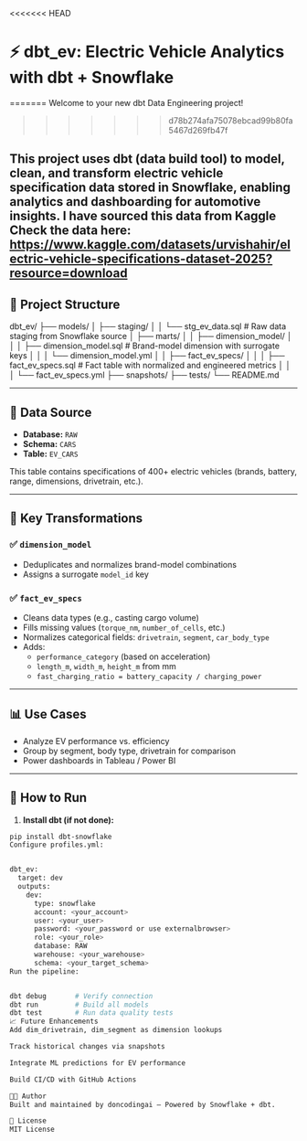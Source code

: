 <<<<<<< HEAD
# ⚡ dbt_ev: Electric Vehicle Analytics with dbt + Snowflake
=======
Welcome to your new dbt Data Engineering project!
>>>>>>> d78b274afa75078ebcad99b80fa5467d269fb47f

This project uses **dbt (data build tool)** to model, clean, and transform electric vehicle specification data stored in **Snowflake**, enabling analytics and dashboarding for automotive insights.
I have sourced this data from Kaggle Check the data here:
https://www.kaggle.com/datasets/urvishahir/electric-vehicle-specifications-dataset-2025?resource=download
---

## 📁 Project Structure

dbt_ev/
├── models/
│ ├── staging/
│ │ └── stg_ev_data.sql # Raw data staging from Snowflake source
│ ├── marts/
│ │ ├── dimension_model/
│ │ │ ├── dimension_model.sql # Brand-model dimension with surrogate keys
│ │ │ └── dimension_model.yml
│ │ ├── fact_ev_specs/
│ │ │ ├── fact_ev_specs.sql # Fact table with normalized and engineered metrics
│ │ │ └── fact_ev_specs.yml
├── snapshots/
├── tests/
└── README.md



---

## 🚗 Data Source

- **Database:** `RAW`  
- **Schema:** `CARS`  
- **Table:** `EV_CARS`

This table contains specifications of 400+ electric vehicles (brands, battery, range, dimensions, drivetrain, etc.).

---

## 🔧 Key Transformations

### ✅ `dimension_model`
- Deduplicates and normalizes brand-model combinations
- Assigns a surrogate `model_id` key

### ✅ `fact_ev_specs`
- Cleans data types (e.g., casting cargo volume)
- Fills missing values (`torque_nm`, `number_of_cells`, etc.)
- Normalizes categorical fields: `drivetrain`, `segment`, `car_body_type`
- Adds:
  - `performance_category` (based on acceleration)
  - `length_m`, `width_m`, `height_m` from mm
  - `fast_charging_ratio = battery_capacity / charging_power`

---

## 📊 Use Cases

- Analyze EV performance vs. efficiency
- Group by segment, body type, drivetrain for comparison
- Power dashboards in Tableau / Power BI

---

## 🧪 How to Run

1. **Install dbt (if not done):**

```bash
pip install dbt-snowflake
Configure profiles.yml:


dbt_ev:
  target: dev
  outputs:
    dev:
      type: snowflake
      account: <your_account>
      user: <your_user>
      password: <your_password or use externalbrowser>
      role: <your_role>
      database: RAW
      warehouse: <your_warehouse>
      schema: <your_target_schema>
Run the pipeline:


dbt debug       # Verify connection
dbt run         # Build all models
dbt test        # Run data quality tests
📈 Future Enhancements
Add dim_drivetrain, dim_segment as dimension lookups

Track historical changes via snapshots

Integrate ML predictions for EV performance

Build CI/CD with GitHub Actions

🧑‍💻 Author
Built and maintained by doncodingai — Powered by Snowflake + dbt.

📄 License
MIT License
